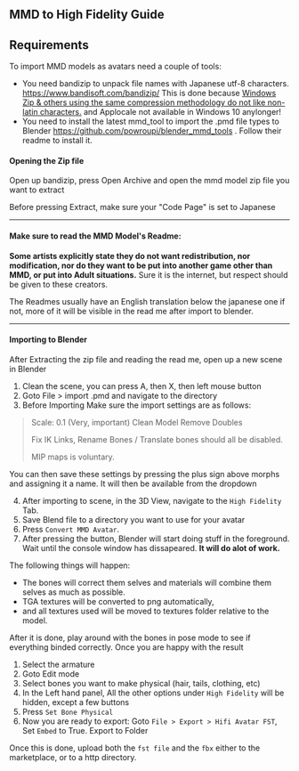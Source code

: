 ## MMD to High Fidelity Guide


## Requirements

To import MMD models as avatars need a couple of tools: 

- You need bandizip to unpack file names with Japanese utf-8 characters.  https://www.bandisoft.com/bandizip/ This is done because [Windows Zip & others using the same compression methodology do not like non-latin characters.](https://support.microsoft.com/en-us/help/2704299/japanese-characters-in-file-names-are-displayed-as-garbled-text-after) and Applocale not available in Windows 10 anylonger! 
- You need to install the latest mmd_tool to import the .pmd file types to Blender
https://github.com/powroupi/blender_mmd_tools . Follow their readme to install it.


#### Opening the Zip file 

Open up bandizip, press Open Archive and open the mmd model zip file you want to extract

Before pressing Extract, make sure your "Code Page" is set to Japanese

---

#### Make sure to read the MMD Model's Readme: 
**Some artists explicitly state they do not want redistribution, nor modification, nor do they want to be put into another game other than MMD, or put into Adult situations.** Sure it is the internet, but  respect should be given to these creators. 

The Readmes usually have an English translation below the japanese one if not, more of it will be visible in the read me after import to blender.

---

#### Importing to Blender

After Extracting the zip file and reading the read me, open up a new scene in Blender

1. Clean the scene, you can press A, then X, then left mouse button 
2. Goto File > import .pmd and navigate to the directory
3. Before Importing Make sure the import settings are as follows:
> 
> Scale: 0.1 (Very, important)
> Clean Model
> Remove Doubles
> 
> Fix IK Links, Rename Bones / Translate bones should all be disabled.
> 
> MIP maps is voluntary.

You can then save these settings by pressing the plus sign above morphs and assigning it a name. It will then be available from the dropdown

4. After importing to scene, in the 3D View, navigate to the `High Fidelity` Tab.
5. Save Blend file to a directory you want to use for your avatar
6. Press `Convert MMD Avatar`. 
7. After pressing the button, Blender will start doing stuff in the foreground. Wait until the console window has dissapeared. **It will do alot of work.**

The following things will happen:
- The bones will correct them selves and materials will combine them selves as much as possible. 
- TGA textures will be converted to png automatically,
- and all textures used will be moved to textures folder relative to the model.

After it is done, play around with the bones in pose mode to see if everything binded correctly. Once you are happy with the result

1. Select the armature
2. Goto Edit mode
3. Select bones you want to make physical (hair, tails, clothing, etc)
4. In the Left hand panel, All the other options under `High Fidelity` will be hidden, except a few buttons
5. Press `Set Bone Physical`
6. Now you are ready to export: Goto `File > Export > Hifi Avatar FST`, Set `Embed` to True. Export to Folder

Once this is done, upload both the `fst file` and the `fbx` either to the marketplace, or to a http directory.



